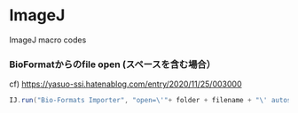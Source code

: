 # ImageJ
ImageJ macro codes


### BioFormatからのfile open (スペースを含む場合）
  cf) https://yasuo-ssi.hatenablog.com/entry/2020/11/25/003000
```java
IJ.run("Bio-Formats Importer", "open=\'"+ folder + filename + "\' autoscale ...
```
